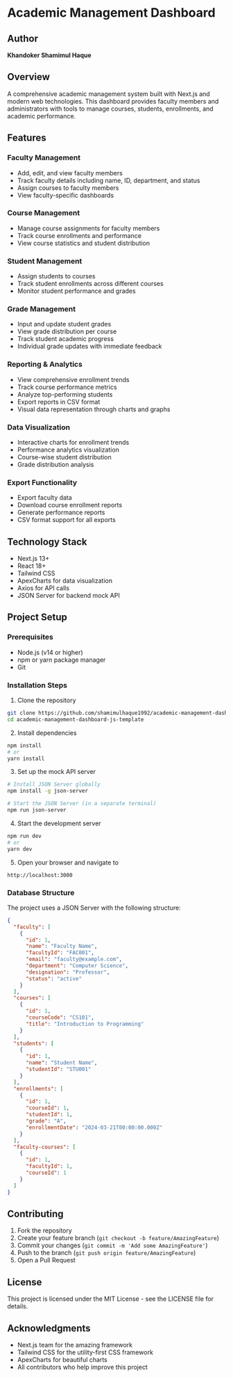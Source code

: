 # Academic Management Dashboard

## Author
**Khandoker Shamimul Haque**

## Overview
A comprehensive academic management system built with Next.js and modern web technologies. This dashboard provides faculty members and administrators with tools to manage courses, students, enrollments, and academic performance.

## Features

### Faculty Management
- Add, edit, and view faculty members
- Track faculty details including name, ID, department, and status
- Assign courses to faculty members
- View faculty-specific dashboards

### Course Management
- Manage course assignments for faculty members
- Track course enrollments and performance
- View course statistics and student distribution

### Student Management
- Assign students to courses
- Track student enrollments across different courses
- Monitor student performance and grades

### Grade Management
- Input and update student grades
- View grade distribution per course
- Track student academic progress
- Individual grade updates with immediate feedback

### Reporting & Analytics
- View comprehensive enrollment trends
- Track course performance metrics
- Analyze top-performing students
- Export reports in CSV format
- Visual data representation through charts and graphs

### Data Visualization
- Interactive charts for enrollment trends
- Performance analytics visualization
- Course-wise student distribution
- Grade distribution analysis

### Export Functionality
- Export faculty data
- Download course enrollment reports
- Generate performance reports
- CSV format support for all exports

## Technology Stack
- Next.js 13+
- React 18+
- Tailwind CSS
- ApexCharts for data visualization
- Axios for API calls
- JSON Server for backend mock API

## Project Setup

### Prerequisites
- Node.js (v14 or higher)
- npm or yarn package manager
- Git

### Installation Steps

1. Clone the repository
```bash
git clone https://github.com/shamimulhaque1992/academic-management-dashboard-js-template.git
cd academic-management-dashboard-js-template
```

2. Install dependencies
```bash
npm install
# or
yarn install
```

3. Set up the mock API server
```bash
# Install JSON Server globally
npm install -g json-server

# Start the JSON Server (in a separate terminal)
npm run json-server
```

4. Start the development server
```bash
npm run dev
# or
yarn dev
```

5. Open your browser and navigate to
```
http://localhost:3000
```

### Database Structure
The project uses a JSON Server with the following structure:

```json
{
  "faculty": [
    {
      "id": 1,
      "name": "Faculty Name",
      "facultyId": "FAC001",
      "email": "faculty@example.com",
      "department": "Computer Science",
      "designation": "Professor",
      "status": "active"
    }
  ],
  "courses": [
    {
      "id": 1,
      "courseCode": "CS101",
      "title": "Introduction to Programming"
    }
  ],
  "students": [
    {
      "id": 1,
      "name": "Student Name",
      "studentId": "STU001"
    }
  ],
  "enrollments": [
    {
      "id": 1,
      "courseId": 1,
      "studentId": 1,
      "grade": "A",
      "enrollmentDate": "2024-03-21T00:00:00.000Z"
    }
  ],
  "faculty-courses": [
    {
      "id": 1,
      "facultyId": 1,
      "courseId": 1
    }
  ]
}
```

## Contributing
1. Fork the repository
2. Create your feature branch (`git checkout -b feature/AmazingFeature`)
3. Commit your changes (`git commit -m 'Add some AmazingFeature'`)
4. Push to the branch (`git push origin feature/AmazingFeature`)
5. Open a Pull Request

## License
This project is licensed under the MIT License - see the LICENSE file for details.

## Acknowledgments
- Next.js team for the amazing framework
- Tailwind CSS for the utility-first CSS framework
- ApexCharts for beautiful charts
- All contributors who help improve this project
